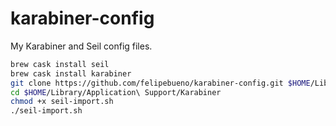 karabiner-config
================

My Karabiner and Seil config files.
```bash
brew cask install seil
brew cask install karabiner
git clone https://github.com/felipebueno/karabiner-config.git $HOME/Library/Application\ Support/Karabiner
cd $HOME/Library/Application\ Support/Karabiner
chmod +x seil-import.sh
./seil-import.sh
```
